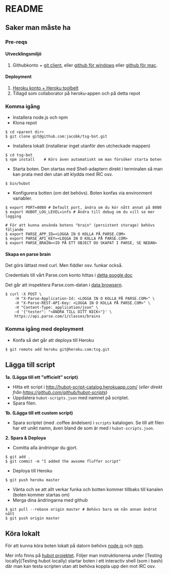 # README

## Saker man måste ha

### Pre-reqs

#### Utvecklingsmiljö

1. Githubkonto + [git client](http://git-scm.com/), eller [github för windows](http://windows.github.com/) eller [github för mac](http://mac.github.com/).


#### Deployment

1. [Heroku konto + Heroku toolbelt](https://devcenter.heroku.com/articles/quickstart)
3. Tillagd som collaborator på heroku-appen och på detta repot

### Komma igång

* Installera node.js och npm
* Klona repot
 
```shell
$ cd <parent dir>
$ git clone git@github.com:jacobk/tsg-bot.git
```

* Installera lokalt (installerar inget utanför den utcheckade mappen)

```shell
$ cd tsg-bot
$ npm install    # Körs även automatiskt om man försöker starta boten
```

* Starta boten. Den startas med Shell-adaptern direkt i terminalen så man kan prata med den utan att klydda med IRC osv.

```shell
$ bin/hubot
```

* Konfigurera botten (om det behövs). Boten konfas via environment variabler.

```shell
$ export PORT=8080 # Default port, ändra om du kör nått annat på 8080
$ export HUBOT_LOG_LEVEL=info # Ändra till debug om du vill se mer logging

# För att kunna använda botens "brain" (persistent storage) behövs följande
$ export PARSE_APP_ID=<LOGGA IN O KOLLA PÅ PARSE.COM>
$ export PARSE_API_KEY=<LOGGA IN O KOLLA PÅ PARSE.COM>
$ export PARSE_BRAIN=<ID PÅ ETT OBJECT DU SKAPAT I PARSE, SE NEDAN>
```

#### Skapa en parse brain

Det görs lättast med curl. Men fiddler osv. funkar också.

Credentials till vårt Parse.com konto hittas i [detta google doc](https://docs.google.com/document/d/1QNyat-n3vl6ulFGGfRMAH3o7v9F7pB8AQFdq4roUvXk/edit)

Det går att inspektera Parse.com-datan i [data browsern](https://parse.com/apps/tsg--2/collections#class/brains/p0).

```shell
$ curl -X POST \
    -H "X-Parse-Application-Id: <LOGGA IN O KOLLA PÅ PARSE.COM>" \
    -H "X-Parse-REST-API-Key: <LOGGA IN O KOLLA PÅ PARSE.COM>" \
    -H "Content-Type: application/json" \
    -d '{"tester": "<ÄNDRA TILL DITT NICK<"}' \
    https://api.parse.com/1/classes/brains
```




### Komma igång med deployment


* Konfa så det går att deploya till Heroku

```shell
$ git remote add heroku git@heroku.com:tsg.git
```

## Lägga till script

**1a. (Lägga till ett "officielt" script)**
  * Hitta ett script i http://hubot-script-catalog.herokuapp.com/ (*eller direkt från https://github.com/github/hubot-scripts*)
  * Uppdatera `hubot-scripts.json` med namnet på scriptet.
  * Spara filen.

**1b. (Lägga till ett custom script)**
  * Spara scriptet (med .coffee ändelsen) i `scripts` katalogen. Se till att filen har ett unikt namn, även bland de som är med i `hubot-scripts.json`.

**2. Spara & Deploya**
  * Comitta alla ändringar du gjort.
  
```shell
$ git add .
$ git commit -m "I added the awsome fluffer script"
```

  * Deploya till Heroku

```shell
$ git push heroku master
```

  * Vänta och se att allt verkar funka och botten kommer tillbaks till kanalen (boten kommer startas om)
  * Merga dina ändringarna med github

```shell
$ git pull --rebase origin master # Behövs bara om nån annan ändrat nått
$ git push origin master
```

## Köra lokalt

För att kunna köra boten lokalt på datorn behövs [node.js](http://nodejs.org/) och [npm](https://npmjs.org/).

Mer info finns på [hubot projektet](https://github.com/github/hubot#getting-your-own). Följer man instruktionerna under [Testing locally](Testing hubot locally) startar boten i ett interactiv shell (som i bash) där man kan testa scripten utan att behöva koppla upp den mot IRC osv.

